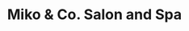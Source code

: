 ---
title: "Miko & Co. Salon and Spa"
url: /coral-springs/miko-und-co-salon-and-spa/
shop: Kosmetik
---